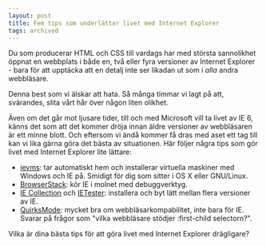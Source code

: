 ```yaml
---
layout: post
title: Fem tips som underlättar livet med Internet Explorer
tags: archived
---
```


Du som producerar HTML och CSS till vardags har med största sannolikhet öppnat en webbplats i både en, två eller fyra versioner av Internet Explorer - bara för att upptäcka att en detalj inte ser likadan ut som i *alla* andra webbläsare.

Denna best som vi älskar att hata. Så många timmar vi lagt på att, svärandes, slita vårt hår över någon liten olikhet.

Även om det går mot ljusare tider, till och med Microsoft vill ta livet av IE 6, känns det som att det kommer dröja innan äldre versioner av webbläsaren är ett minne blott. Och eftersom vi ändå kommer få dras med aset ett tag till kan vi lika gärna göra det bästa av situationen. Här följer några tips som gör livet med Internet Explorer lite lättare:

* [ievms](https://github.com/xdissent/ievms): tar automatiskt hem och installerar virtuella maskiner med Windows och IE på. Smidigt för dig som sitter i OS X eller GNU/Linux.
* [BrowserStack](http://www.browserstack.com): kör IE i molnet med debuggverktyg.
* [IE Collection](http://finalbuilds.com/iecollection.htm) och [IETester](http://www.my-debugbar.com/wiki/IETester/HomePage): installera och byt lätt mellan flera versioner av IE.
* [QuirksMode](http://www.quirksmode.org/compatibility.html): mycket bra om webbläsarkompabilitet, inte bara för IE. Svarar på frågor som "vilka webbläsare stödjer :first-child selectorn?".

Vilka är dina bästa tips för att göra livet med Internet Explorer drägligare?
